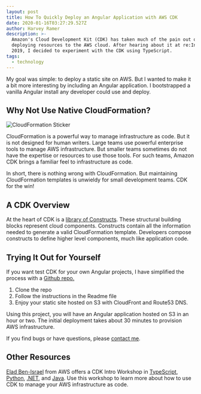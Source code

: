 ```yaml
---
layout: post
title: How To Quickly Deploy an Angular Application with AWS CDK
date: 2020-01-16T03:27:29.527Z
author: Harvey Ramer
description: >-
  Amazon's Cloud Development Kit (CDK) has taken much of the pain out of
  deploying resources to the AWS cloud. After hearing about it at re:Invent
  2019, I decided to experiment with the CDK using TypeScript.
tags:
  - technology
---
```


My goal was simple: to deploy a static site on AWS. But I wanted to make it a bit more interesting by including an Angular application. I bootstrapped a vanilla Angular install any developer could use and deploy.

## Why Not Use Native CloudFormation?

![CloudFormation Sticker](https://harveyramer.com/img/cloudformation-sticker-sm.png)

CloudFormation is a powerful way to manage infrastructure as code. But it is not designed for human writers. Large teams use powerful enterprise tools to manage AWS infrastructure. But smaller teams sometimes do not have the expertise or resources to use those tools. For such teams, Amazon CDK brings a familiar feel to infrastructure as code.

In short, there is nothing wrong with CloudFormation. But maintaining CloudFormation templates is unwieldy for small development teams. CDK for the win!

## A CDK Overview

At the heart of CDK is a [library of Constructs](https://docs.aws.amazon.com/cdk/latest/guide/constructs.html). These structural building blocks represent cloud components. Constructs contain all the information needed to generate a valid CloudFormation template. Developers compose constructs to define higher level components, much like application code.

## Trying It Out for Yourself

If you want test CDK for your own Angular projects, I have simplified the process with a [Github repo.](https://github.com/harveyramer/deploy-angular-with-cdk)

1. Clone the repo
2. Follow the instructions in the Readme file
3. Enjoy your static site hosted on S3 with CloudFront and Route53 DNS.

Using this project, you will have an Angular application hosted on S3 in an hour or two. The initial deployment takes about 30 minutes to provision AWS infrastructure.

If you find bugs or have questions, please [contact me](http://localhost:8000/contact).

## Other Resources

[Elad Ben-Israel](https://twitter.com/intent/user?screen_name=emeshbi) from AWS offers a CDK Intro Workshop in [TypeScript](https://cdkworkshop.com/20-typescript.html), [Python](https://cdkworkshop.com/30-python.html), [.NET](https://cdkworkshop.com/40-dotnet.html), and [Java](https://cdkworkshop.com/50-java.html). Use this workshop to learn more about how to use CDK to manage your AWS infrastructure as code.
